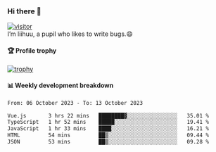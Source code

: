 ### Hi there 👋
[![visitor](https://visitor-badge.glitch.me/badge?page_id=liihuu&right_color=blue)](https://github.com/liihuu)<br>
I’m liihuu, a pupil who likes to write bugs.😄


#### 🏆 Profile trophy
[![trophy](https://github-profile-trophy.vercel.app?username=liihuu&margin-w=16&margin-h=16&rank=-C,-B)](https://github.com/liihuu)


#### 📊 Weekly development breakdown
<!--START_SECTION:waka-->

```txt
From: 06 October 2023 - To: 13 October 2023

Vue.js       3 hrs 22 mins   ████████▓░░░░░░░░░░░░░░░░   35.01 %
TypeScript   1 hr 52 mins    █████░░░░░░░░░░░░░░░░░░░░   19.41 %
JavaScript   1 hr 33 mins    ████░░░░░░░░░░░░░░░░░░░░░   16.21 %
HTML         54 mins         ██▒░░░░░░░░░░░░░░░░░░░░░░   09.44 %
JSON         53 mins         ██▒░░░░░░░░░░░░░░░░░░░░░░   09.28 %
```

<!--END_SECTION:waka-->

<!--
**liihuu/liihuu** is a ✨ _special_ ✨ repository because its `README.md` (this file) appears on your GitHub profile.

Here are some ideas to get you started:

- 🔭 I’m currently working on ...
- 🌱 I’m currently learning ...
- 👯 I’m looking to collaborate on ...
- 🤔 I’m looking for help with ...
- 💬 Ask me about ...
- 📫 How to reach me: ...
- 😄 Pronouns: ...
- ⚡ Fun fact: ...
-->
